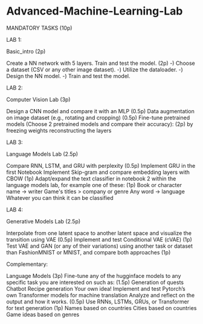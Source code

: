 # Advanced-Machine-Learning-Lab


MANDATORY TASKS (10p)

LAB 1:

Basic_intro (2p)

Create a NN network with 5 layers. Train and test the model. (2p) 
-) Choose a dataset (CSV or any other image dataset).
-) Utilize the dataloader.
-) Design the NN model.
-) Train and test the model.
 

LAB 2:

Computer Vision Lab (3p)

Design a CNN model and compare it with an MLP (0.5p)
Data augmentation on image dataset (e.g., rotating and cropping) (0.5p)
Fine-tune pretrained models (Choose 2 pretrained models and compare their accuracy): (2p)
by freezing weights
reconstructing the layers
 

LAB 3:

Language Models Lab (2.5p)

Compare RNN, LSTM, and GRU with perplexity (0.5p)
Implement GRU in the first Notebook
Implement Skip-gram and compare embedding layers with CBOW (1p)
Adapt/expand the text classifier in notebook 2 within the language models lab, for example one of these: (1p)
Book or character name -> writer
Game's titles > company or genre
Any word -> language
Whatever you can think it can be classified
 

LAB 4:

Generative Models Lab (2.5p)

Interpolate from one latent space to another latent space and visualize the transition using VAE (0.5p)
Implement and test Conditional VAE (cVAE) (1p)
Test VAE and GAN (or any of their variations) using another task or dataset than FashionMNIST or MNIST, and compare both approaches (1p) 


Complementary:

Language Models (3p)
Fine-tune any of the hugginface models to any specific task you are interested on such as: (1.5p)
Generation of quests
Chatbot
Recipe generation
Your own idea!
Implement and test Pytorch’s own Transformer models for machine translation
Analyze and reflect on the output and how it works. (0.5p)
Use RNNs, LSTMs, GRUs, or Transformer for text generation (1p)
Names based on countries
Cities based on countries
Game ideas based on genres

